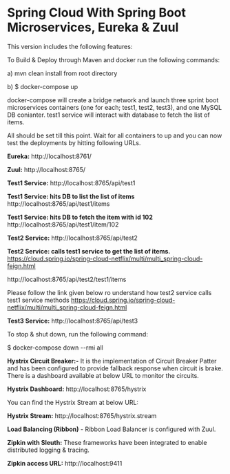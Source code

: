 # Spring Cloud With Spring Boot Microservices, Eureka & Zuul

This version includes the following features:

To Build & Deploy through Maven and docker run the following commands:

a) mvn clean install from root directory

b) $ docker-compose up

docker-compose will create a bridge network and launch three sprint boot microservices containers (one for each; test1, test2, test3), and one MySQL DB conianter. test1 service will interact with database to fetch the list of items. 

All should be set till this point. Wait for all containers to up and you can now test the deployments by hitting following URLs.

<b>Eureka:</b> http://localhost:8761/

<b>Zuul:</b> http://localhost:8765/

<b>Test1 Service:</b> 
http://localhost:8765/api/test1

<b>Test1 Service: hits DB to list the list of items</b> 
http://localhost:8765/api/test1/items

<b>Test1 Service: hits DB to fetch the item with id 102</b> 
http://localhost:8765/api/test1/item/102

<b>Test2 Service:</b> 
http://localhost:8765/api/test2

<b>Test2 Service: calls test1 service to get the list of items.</b> 
https://cloud.spring.io/spring-cloud-netflix/multi/multi_spring-cloud-feign.html

http://localhost:8765/api/test2/test1/items

Please follow the link given below ro understand how test2 service calls test1 service methods 
https://cloud.spring.io/spring-cloud-netflix/multi/multi_spring-cloud-feign.html

<b>Test3 Service:</b> 
http://localhost:8765/api/test3

To stop & shut down,  run the following command:

$ docker-compose down --rmi all

<b>Hystrix Circuit Breaker:-</b> It is the implementation of Circuit Breaker Patter and has been configured to provide fallback response when circuit is brake. There is a dashboard available at below URL to monitor the circuits. 

<b>Hystrix Dashboard:</b> http://localhost:8765/hystrix

You can find the Hystrix Stream at below URL:

<b>Hystrix Stream:</b> http://localhost:8765/hystrix.stream

<b>Load Balancing (Ribbon)</b> - Ribbon Load Balancer is configured with Zuul.

<b>Zipkin with Sleuth:</b> These frameworks have been integrated to enable distributed logging & tracing.

<b>Zipkin access URL:</b> http://localhost:9411
